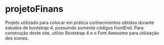 # projetoFinans
Projeto utilizado para colocar em prática conhecimentos obtidos durante estudos de bootstrap 4, possuindo somente códigos frontEnd. Para construção deste site, utilizo Bootstrap 4 e o Font Awesome para utilização dos ícones.
